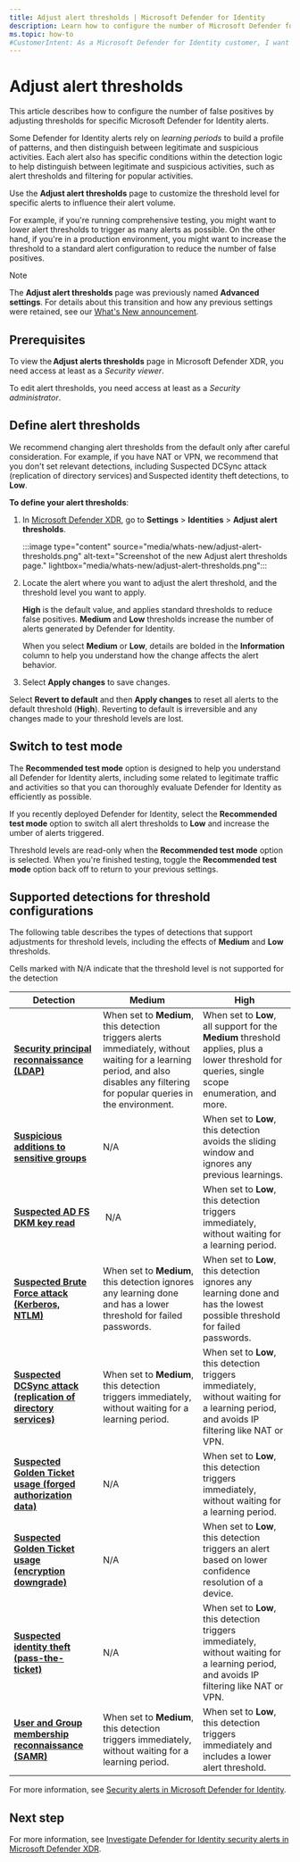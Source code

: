 ```yaml
---
title: Adjust alert thresholds | Microsoft Defender for Identity
description: Learn how to configure the number of Microsoft Defender for Identity alerts triggered of specific alert types by adjusting alert thresholds. ms.date: 02/11/2024
ms.topic: how-to
#CustomerIntent: As a Microsoft Defender for Identity customer, I want to reduce the number of false positives by adjusting thresholds for specific alerts.
---
```


# Adjust alert thresholds

This article describes how to configure the number of false positives by adjusting thresholds for specific Microsoft Defender for Identity alerts.

Some Defender for Identity alerts rely on *learning periods* to build a profile of patterns, and then distinguish between legitimate and suspicious activities. Each alert also has specific conditions within the detection logic to help distinguish between legitimate and suspicious activities, such as alert thresholds and filtering for popular activities. 

Use the **Adjust alert thresholds** page to customize the threshold level for specific alerts to influence their alert volume.

For example, if you're running comprehensive testing, you might want to lower alert thresholds to trigger as many alerts as possible. On the other hand, if you're in a production environment, you might want to increase the threshold to a standard alert configuration to reduce the number of false positives.

> [!NOTE]
> The **Adjust alert thresholds** page was previously named **Advanced settings**. For details about this transition and how any previous settings were retained, see our [What's New announcement](whats-new.md#enhanced-user-experience-for-adjusting-alert-thresholds).

## Prerequisites

To view the **Adjust alerts thresholds** page in Microsoft Defender XDR, you need access at least as a *Security viewer*.

To edit alert thresholds, you need access at least as a *Security administrator*.

## Define alert thresholds

We recommend changing alert thresholds from the default only after careful consideration. For example, if you have NAT or VPN, we recommend that you don't set relevant detections, including Suspected DCSync attack (replication of directory services) and Suspected identity theft detections, to **Low**.

**To define your alert thresholds**:

1. In [Microsoft Defender XDR](https://security.microsoft.com), go to **Settings** > **Identities** > **Adjust alert thresholds**.

    :::image type="content" source="media/whats-new/adjust-alert-thresholds.png" alt-text="Screenshot of the new Adjust alert thresholds page." lightbox="media/whats-new/adjust-alert-thresholds.png":::

1. Locate the alert where you want to adjust the alert threshold, and the threshold level you want to apply.

    **High** is the default value, and applies standard thresholds to reduce false positives. **Medium** and **Low** thresholds increase the number of alerts generated by Defender for Identity.

    When you select **Medium** or **Low**, details are bolded in the **Information** column to help you understand how the change affects the alert behavior.

1. Select **Apply changes** to save changes.

Select **Revert to default** and then **Apply changes** to reset all alerts to the default threshold (**High**). Reverting to default is irreversible and any changes made to your threshold levels are lost.

## Switch to test mode

The **Recommended test mode** option is designed to help you understand all Defender for Identity alerts, including some related to legitimate traffic and activities so that you can thoroughly evaluate Defender for Identity as efficiently as possible.

If you recently deployed Defender for Identity, select the **Recommended test mode** option to switch all alert thresholds to **Low** and increase the umber of alerts triggered. 

Threshold levels are read-only when the **Recommended test mode** option is selected. When you're finished testing, toggle the **Recommended test mode** option back off to return to your previous settings.

<!--not sure that we need this:
Note: 
Defender for Identity does not “forget” or delete the learning period in the environment, regardless if  “remove learning period” previous toggle was On or Off. In case the toggle is On, or alerts threshold level are set to Medium or Low, it will ignore the learning period and will be triggered immediately.  
-->

## Supported detections for threshold configurations

The following table describes the types of detections that support adjustments for threshold levels, including the effects of **Medium** and **Low** thresholds.

Cells marked with N/A indicate that the threshold level is not supported for the detection

| Detection | Medium | High |
| --- | --- | --- |
| **[Security principal reconnaissance (LDAP)](credential-access-alerts.md#security-principal-reconnaissance-ldap-external-id-2038)** | When set to **Medium**, this detection triggers alerts immediately, without waiting for a learning period, and also disables any filtering for popular queries in the environment.| When set to **Low**, all support for the **Medium** threshold applies, plus a lower threshold for queries, single scope enumeration, and more. |
| **[Suspicious additions to sensitive groups](persistence-privilege-escalation-alerts.md#suspicious-additions-to-sensitive-groups-external-id-2024)** |N/A | When set to **Low**, this detection avoids the sliding window and ignores any previous learnings. |
| **[Suspected AD FS DKM key read](credential-access-alerts.md#suspected-ad-fs-dkm-key-read-external-id-2413)** |  N/A | When set to **Low**, this detection triggers immediately, without waiting for a learning period. |
| **[Suspected Brute Force attack (Kerberos, NTLM)](credential-access-alerts.md#suspected-brute-force-attack-kerberos-ntlm-external-id-2023)** | When set to **Medium**, this detection ignores any learning done and has a lower threshold for failed passwords. | When set to **Low**, this detection ignores any learning done and has the lowest possible threshold for failed passwords. |
| **[Suspected DCSync attack (replication of directory services)](credential-access-alerts.md#suspected-dcsync-attack-replication-of-directory-services-external-id-2006)** | When set to **Medium**, this detection triggers immediately, without waiting for a learning period. | When set to **Low**, this detection triggers immediately, without waiting for a learning period, and avoids IP filtering like NAT or VPN. |
| **[Suspected Golden Ticket usage (forged authorization data)](credential-access-alerts.md#suspected-golden-ticket-usage-forged-authorization-data-external-id-2013)** | N/A| When set to **Low**, this detection triggers immediately, without waiting for a learning period. |
| **[Suspected Golden Ticket usage (encryption downgrade)](persistence-privilege-escalation-alerts.md#suspected-golden-ticket-usage-encryption-downgrade-external-id-2009)** | N/A| When set to **Low**, this detection triggers an alert based on lower confidence resolution of a device. |
| **[Suspected identity theft (pass-the-ticket)](lateral-movement-alerts.md#suspected-identity-theft-pass-the-ticket-external-id-2018)** | N/A | When set to **Low**, this detection triggers immediately, without waiting for a learning period, and avoids IP filtering like NAT or VPN. |
| **[User and Group membership reconnaissance (SAMR)](reconnaissance-discovery-alerts.md#user-and-group-membership-reconnaissance-samr-external-id-2021)** | When set to **Medium**, this detection triggers immediately, without waiting for a learning period. | When set to **Low**, this detection triggers immediately and includes a lower alert threshold. |

For more information, see [Security alerts in Microsoft Defender for Identity](alerts-overview.md).

## Next step

For more information, see [Investigate Defender for Identity security alerts in Microsoft Defender XDR](manage-security-alerts.md).
